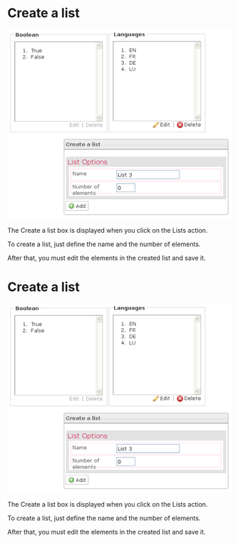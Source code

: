 <!--
created_at: '2012-04-12 18:30:05'
updated_at: '2013-03-13 14:00:13'
authors:
    - 'Jérôme Bogaerts'
contributors:
    - 'Sophie Doublet'
tags:
    - 'Manage Groups'
-->

Create a list
=============

![](../resources/groups-list.png)

The Create a list box is displayed when you click on the Lists action.

To create a list, just define the name and the number of elements.

After that, you must edit the elements in the created list and save it.

Create a list
=============

![](../resources/groups-list.png)

The Create a list box is displayed when you click on the Lists action.

To create a list, just define the name and the number of elements.

After that, you must edit the elements in the created list and save it.


